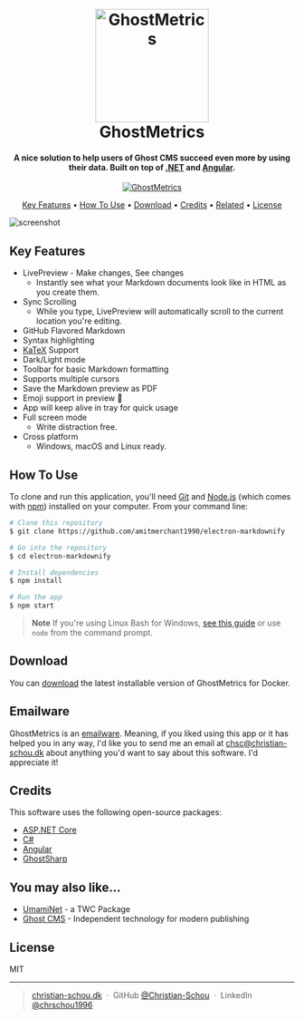 <h1 align="center">
  <br>
  <a href="https://christian-schou.dk/ghostmetrics"><img src="https://raw.githubusercontent.com/amitmerchant1990/electron-markdownify/master/app/img/markdownify.png" alt="GhostMetrics" width="200"></a>
  <br>
  GhostMetrics
  <br>
</h1>

<h4 align="center">A nice solution to help users of Ghost CMS succeed even more by using their data. Built on top of <a href="https://dotnet.microsoft.com/en-us/" target="_blank">.NET</a> and <a href="https://angular.io/">Angular</a>.</h4>

<p align="center">
  <a href="https://github.com/Christian-Schou/GhostMetrics/actions/workflows/build.yml">
    <img src="https://github.com/Christian-Schou/GhostMetrics/actions/workflows/build.yml/badge.svg?branch=main" alt="GhostMetrics">
  </a>
</p>

<p align="center">
  <a href="#key-features">Key Features</a> •
  <a href="#how-to-use">How To Use</a> •
  <a href="#download">Download</a> •
  <a href="#credits">Credits</a> •
  <a href="#related">Related</a> •
  <a href="#license">License</a>
</p>

![screenshot](https://raw.githubusercontent.com/amitmerchant1990/electron-markdownify/master/app/img/markdownify.gif)

## Key Features

* LivePreview - Make changes, See changes
  - Instantly see what your Markdown documents look like in HTML as you create them.
* Sync Scrolling
  - While you type, LivePreview will automatically scroll to the current location you're editing.
* GitHub Flavored Markdown  
* Syntax highlighting
* [KaTeX](https://khan.github.io/KaTeX/) Support
* Dark/Light mode
* Toolbar for basic Markdown formatting
* Supports multiple cursors
* Save the Markdown preview as PDF
* Emoji support in preview :tada:
* App will keep alive in tray for quick usage
* Full screen mode
  - Write distraction free.
* Cross platform
  - Windows, macOS and Linux ready.

## How To Use

To clone and run this application, you'll need [Git](https://git-scm.com) and [Node.js](https://nodejs.org/en/download/) (which comes with [npm](http://npmjs.com)) installed on your computer. From your command line:

```bash
# Clone this repository
$ git clone https://github.com/amitmerchant1990/electron-markdownify

# Go into the repository
$ cd electron-markdownify

# Install dependencies
$ npm install

# Run the app
$ npm start
```

> **Note**
> If you're using Linux Bash for Windows, [see this guide](https://www.howtogeek.com/261575/how-to-run-graphical-linux-desktop-applications-from-windows-10s-bash-shell/) or use `node` from the command prompt.


## Download

You can [download](https://github.com/) the latest installable version of GhostMetrics for Docker.

## Emailware

GhostMetrics is an [emailware](https://en.wiktionary.org/wiki/emailware). Meaning, if you liked using this app or it has helped you in any way, I'd like you to send me an email at <chsc@christian-schou.dk> about anything you'd want to say about this software. I'd appreciate it!

## Credits

This software uses the following open-source packages:

- [ASP.NET Core](https://github.com/dotnet/aspnetcore)
- [C#](https://dotnet.microsoft.com/en-us/languages/csharp)
- [Angular](https://angular.io/)
- [GhostSharp](https://github.com/grantwinney/GhostSharp)

## You may also like...

- [UmamiNet](https://github.com/amitmerchant1990/pomolectron) - a TWC Package
- [Ghost CMS](https://ghost.org/) - Independent technology for modern publishing

## License

MIT

---

> [christian-schou.dk](https://christian-schou.dk) &nbsp;&middot;&nbsp;
> GitHub [@Christian-Schou](https://github.com/Christian-Schou) &nbsp;&middot;&nbsp;
> LinkedIn [@chrschou1996](https://www.linkedin.com/in/chrschou1996/)


